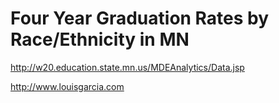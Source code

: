 Four Year Graduation Rates by Race/Ethnicity in MN
============

http://w20.education.state.mn.us/MDEAnalytics/Data.jsp

http://www.louisgarcia.com